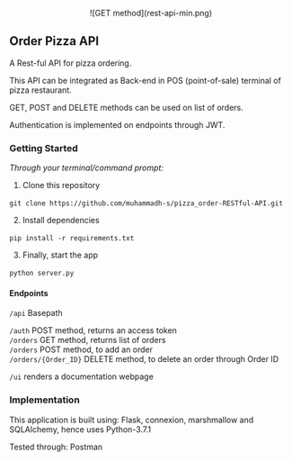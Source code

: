<p align= "center">![GET method](rest-api-min.png)</p>

## Order Pizza API

A Rest-ful API for pizza ordering.

This API can be integrated as Back-end in POS (point-of-sale) terminal 
of pizza restaurant.

GET, POST and DELETE methods can be used on list of orders.

Authentication is implemented on endpoints through JWT. 

### Getting Started

_Through your terminal/command prompt:_

1. Clone this repository

`git clone https://github.com/muhammadh-s/pizza_order-RESTful-API.git`

2. Install dependencies

`pip install -r requirements.txt`

3. Finally, start the app

`python server.py`

#### Endpoints

`/api` Basepath

`/auth` POST method, returns an access token </br>
`/orders` GET method, returns list of orders </br>
`/orders` POST method, to add an order </br>
`/orders/{Order_ID}` DELETE method, to delete an order through Order ID

`/ui` renders a documentation webpage 

### Implementation

This application is built using: Flask, connexion, marshmallow and
SQLAlchemy, hence uses Python-3.7.1

Tested through: Postman
